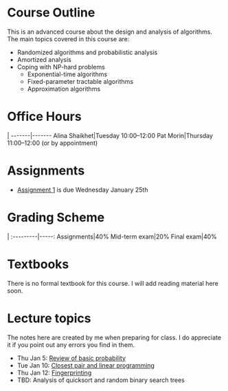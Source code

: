 # Course Outline

This is an advanced course about the design and analysis of algorithms.
The main topics covered in this course are:

- Randomized algorithms and probabilistic analysis
- Amortized analysis
- Coping with NP-hard problems
    - Exponential-time algorithms
    - Fixed-parameter tractable algorithms
    - Approximation algorithms

# Office Hours


|
-------|-------
Alina Shaikhet|Tuesday 10:00–12:00
Pat Morin|Thursday 11:00–12:00 (or by appointment)

# Assignments

* [Assignment 1](assn/assn1.pdf) is due Wednesday January 25th

# Grading Scheme

 |
:---------|-----:
Assignments|40%
Mid-term exam|20%
Final exam|40%

# Textbooks

There is no formal textbook for this course.  I will add reading material here soon.

# Lecture topics

The notes here are created by me when preparing for class. I do appreciate it if you point out any errors you find in them.

* Thu Jan 5: [Review of basic probability](prob-review.html)
* Tue Jan 10: [Closest pair and linear programming](cplp.html)
* Thu Jan 12: [Fingerprinting](fingerprinting.html)
* TBD: Analysis of quicksort and random binary search trees
